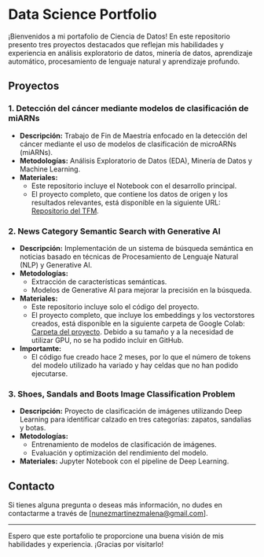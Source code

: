 # Data Science Portfolio

¡Bienvenidos a mi portafolio de Ciencia de Datos! En este repositorio presento tres proyectos destacados que reflejan mis habilidades y experiencia en análisis exploratorio de datos, minería de datos, aprendizaje automático, procesamiento de lenguaje natural y aprendizaje profundo.

## Proyectos

### 1. **Detección del cáncer mediante modelos de clasificación de miARNs**
- **Descripción:** Trabajo de Fin de Maestría enfocado en la detección del cáncer mediante el uso de modelos de clasificación de microARNs (miARNs).
- **Metodologías:** Análisis Exploratorio de Datos (EDA), Minería de Datos y Machine Learning.
- **Materiales:** 
  - Este repositorio incluye el Notebook con el desarrollo principal.
  - El proyecto completo, que contiene los datos de origen y los resultados relevantes, está disponible en la siguiente URL: [Repositorio del TFM](https://github.com/mnunezmartinez/14MBID---TFM).

### 2. **News Category Semantic Search with Generative AI**
- **Descripción:** Implementación de un sistema de búsqueda semántica en noticias basado en técnicas de Procesamiento de Lenguaje Natural (NLP) y Generative AI.
- **Metodologías:** 
  - Extracción de características semánticas.
  - Modelos de Generative AI para mejorar la precisión en la búsqueda.
- **Materiales:** 
  - Este repositorio incluye solo el código del proyecto.
  - El proyecto completo, que incluye los embeddings y los vectorstores creados, está disponible en la siguiente carpeta de Google Colab: [Carpeta del proyecto](https://drive.google.com/drive/folders/12yRPqxs_-bPI36LdfhWMZwNYk7DFvBs_?usp=sharing). Debido a su tamaño y a la necesidad de utilizar GPU, no se ha podido incluir en GitHub.
- **Importamte:**
  - El código fue creado hace 2 meses, por lo que el número de tokens del modelo utilizado ha variado y hay celdas que no han podido ejecutarse. 

### 3. **Shoes, Sandals and Boots Image Classification Problem**
- **Descripción:** Proyecto de clasificación de imágenes utilizando Deep Learning para identificar calzado en tres categorías: zapatos, sandalias y botas.
- **Metodologías:** 
  - Entrenamiento de modelos de clasificación de imágenes.
  - Evaluación y optimización del rendimiento del modelo.
- **Materiales:** Jupyter Notebook con el pipeline de Deep Learning.


## Contacto
Si tienes alguna pregunta o deseas más información, no dudes en contactarme a través de [nunezmartinezmalena@gmail.com].

---

Espero que este portafolio te proporcione una buena visión de mis habilidades y experiencia. ¡Gracias por visitarlo!
